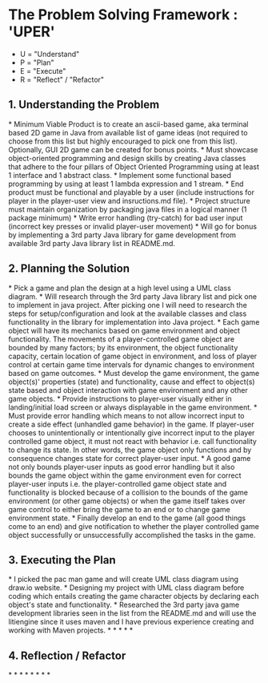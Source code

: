 <h1>The Problem Solving Framework : 'UPER'</h1>

- U = "Understand"
- P = "Plan"
- E = "Execute"
- R = "Reflect" / "Refactor"

<h2>1. Understanding the Problem</h2>
* Minimum Viable Product is to create an ascii-based game, aka terminal based 2D game in Java from available list of game ideas (not required to choose from this list but highly encouraged to pick one from this list). Optionally, GUI 2D game can be created for bonus points.
* Must showcase object-oriented programming and design skills by creating Java classes that adhere to the four pillars of Object Oriented Programming using at least 1 interface and 1 abstract class. 
* Implement some functional based programming by using at least 1 lambda expression and 1 stream.
* End product must be functional and playable by a user (include instructions for player in the player-user view and insructions.md file).
* Project structure must maintain organization by packaging java files in a logical manner (1 package minimum)
* Write error handling (try-catch) for bad user input (incorrect key presses or invalid player-user movement)
* Will go for bonus by implementing a 3rd party Java library for game development from available 3rd party Java library list in README.md. 
<h2>
    2. Planning the Solution
</h2>
* Pick a game and plan the design at a high level using a UML class diagram. 
* Will research through the 3rd party Java library list and pick one to implement in java project. After picking one I will need to research the steps for setup/configuration and look at the available classes and class functionality in the library for implementation into Java project.
* Each game object will have its mechanics based on game environment and object functionality. The movements of a player-controlled game object are bounded by many factors; by its environment, the object functionality capacity, certain location of game object in environment, and loss of player control at certain game time intervals for dynamic changes to environment based on game outcomes. 
* Must develop the game environment, the game object(s)' properties (state) and functionality, cause and effect to object(s) state based and object interaction with game environment and any other game objects.  
* Provide instructions to player-user visually either in landing/initial load screen or always displayable in the game environment.
* Must provide error handling which means to not allow incorrect input to create a side effect (unhandled game behavior) in the game. If player-user chooses to unintentionally or intentionally give incorrect input to the player controlled game object, it must not react with behavior i.e. call functionality to change its state. In other words, the game object only functions and by consequence changes state for correct player-user input.  
* A good game not only bounds player-user inputs as good error handling but it also bounds the game object within the game environment even for correct player-user inputs i.e. the player-controlled game object state and functionality is blocked because of a collision to the bounds of the game environment (or other game objects) or when the game itself takes over game control to either bring the game to an end or to change game environment state.
* Finally develop an end to the game (all good things come to an end) and give notification to whether the player controlled game object successfully or unsuccessfully accomplished the tasks in the game.
<h2>
    3. Executing the Plan
</h2>
* I picked the pac man game and will create UML class diagram using draw.io website. 
* Designing my project with UML class diagram before coding which entails creating the game character objects by declaring each object's state and functionality.
* Researched the 3rd party java game development libraries seen in the list from the README.md and will use the litiengine since it uses maven and I have previous experience creating and working with Maven projects.
*
*
*
*
*
<h2>
    4. Reflection / Refactor
</h2>
*
*
*
*
*
*
*
*
